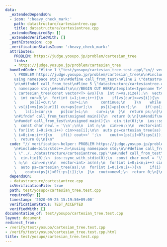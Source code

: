 ```yaml
---
data:
  _extendedDependsOn:
  - icon: ':heavy_check_mark:'
    path: datastructure/cartesiantree.cpp
    title: datastructure/cartesiantree.cpp
  _extendedRequiredBy: []
  _extendedVerifiedWith: []
  _pathExtension: cpp
  _verificationStatusIcon: ':heavy_check_mark:'
  attributes:
    PROBLEM: https://judge.yosupo.jp/problem/cartesian_tree
    links:
    - https://judge.yosupo.jp/problem/cartesian_tree
  bundledCode: "#line 1 \"test/yosupo/cartesian_tree.test.cpp\"\n// verification-helper:\
    \ PROBLEM https://judge.yosupo.jp/problem/cartesian_tree\n\n#include<bits/stdc++.h>\n\
    using namespace std;\n\n#define call_from_test\n#line 2 \"datastructure/cartesiantree.cpp\"\
    \n\n#ifndef call_from_test\n#line 5 \"datastructure/cartesiantree.cpp\"\nusing\
    \ namespace std;\n#endif\n\n//BEGIN CUT HERE\ntemplate<typename T>\nvector<int>\
    \ cartesian_tree(const vector<T> &vs){\n  int n=vs.size();\n  vector<int> ps(n,-1),ls(n,-1),rs(n,-1);\n\
    \  int cur=0;\n  for(int i=1;i<n;i++){\n    if(vs[cur]<=vs[i]){\n      rs[cur]=i;\n\
    \      ps[i]=cur;\n      cur=i;\n      continue;\n    }\n    while(~ps[cur] and\
    \ vs[i]<vs[ps[cur]]) cur=ps[cur];\n    ps[i]=ps[cur];\n    if(~ps[i]) rs[ps[i]]=i;\n\
    \    ls[i]=cur;\n    ps[cur]=i;\n    cur=i;\n  }\n  return ps;\n}\n//END CUT HERE\n\
    \n#ifndef call_from_test\nsigned main(){\n  return 0;\n}\n#endif\n#line 8 \"test/yosupo/cartesian_tree.test.cpp\"\
    \n#undef call_from_test\n\nsigned main(){\n  cin.tie(0);\n  ios::sync_with_stdio(0);\n\
    \  const char newl = '\\n';\n\n  int n;\n  cin>>n;\n\n  vector<int> as(n);\n \
    \ for(int i=0;i<n;i++) cin>>as[i];\n\n  auto ps=cartesian_tree(as);\n  for(int\
    \ i=0;i<n;i++){\n    if(i) cout<<' ';\n    cout<<(ps[i]<0?i:ps[i]);\n  }\n  cout<<newl;\n\
    \  return 0;\n}\n"
  code: "// verification-helper: PROBLEM https://judge.yosupo.jp/problem/cartesian_tree\n\
    \n#include<bits/stdc++.h>\nusing namespace std;\n\n#define call_from_test\n#include\
    \ \"../../datastructure/cartesiantree.cpp\"\n#undef call_from_test\n\nsigned main(){\n\
    \  cin.tie(0);\n  ios::sync_with_stdio(0);\n  const char newl = '\\n';\n\n  int\
    \ n;\n  cin>>n;\n\n  vector<int> as(n);\n  for(int i=0;i<n;i++) cin>>as[i];\n\n\
    \  auto ps=cartesian_tree(as);\n  for(int i=0;i<n;i++){\n    if(i) cout<<' ';\n\
    \    cout<<(ps[i]<0?i:ps[i]);\n  }\n  cout<<newl;\n  return 0;\n}\n"
  dependsOn:
  - datastructure/cartesiantree.cpp
  isVerificationFile: true
  path: test/yosupo/cartesian_tree.test.cpp
  requiredBy: []
  timestamp: '2020-09-25 15:19:56+09:00'
  verificationStatus: TEST_ACCEPTED
  verifiedWith: []
documentation_of: test/yosupo/cartesian_tree.test.cpp
layout: document
redirect_from:
- /verify/test/yosupo/cartesian_tree.test.cpp
- /verify/test/yosupo/cartesian_tree.test.cpp.html
title: test/yosupo/cartesian_tree.test.cpp
---
```

